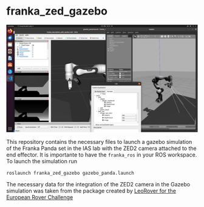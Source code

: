 # franka_zed_gazebo

![alt text](images/gazebo_zed2_franka.png)

This repository contains the necessary files to launch a gazebo simulation of the Franka Panda set in the IAS lab with the ZED2 camera attached to the end effector. It is importante to have the `franka_ros` in your ROS workspace. To launch the simulation run

```
roslaunch franka_zed_gazebo gazebo_panda.launch
```

The necessary data for the integration of the ZED2 camera in the Gazebo simulation was taken from the package created by [LeoRover for the European Rover Challenge ](https://github.com/LeoRover/leo_erc_common/blob/ec055bd2bb6cd69148a617dcf84b890470b27d0c/leo_erc_description/urdf/zed2.xacro)
